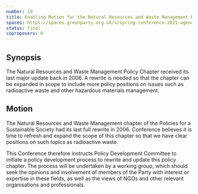 ```yaml
---
number: 19
title: Enabling Motion for the Natural Resources and Waste Management Policy Chapter
spaces: https://spaces.greenparty.org.uk/s/spring-conference-2021-agenda-forum2/?contentId=77959
status: final
coproposers: 6
---
```

## Synopsis

The Natural Resources and Waste Management Policy Chapter received its last major update back in 2006. A rewrite is needed so that the chapter can be expanded in scope to include more policy positions on issues such as radioactive waste and other hazardous materials management.

## Motion

The Natural Resources and Waste Management chapter of the Policies for a Sustainable Society had its last full rewrite in 2006. Conference believes it is time to refresh and expand the scope of this chapter so that we have clear positions on such topics as radioactive waste.

This Conference therefore instructs Policy Development Committee to initiate a policy development process to rewrite and update this policy chapter. The process will be undertaken by a working group, which should seek the opinions and involvement of members of the Party with interest or expertise in these fields, as well as the views of NGOs and other relevant organisations and professionals.
